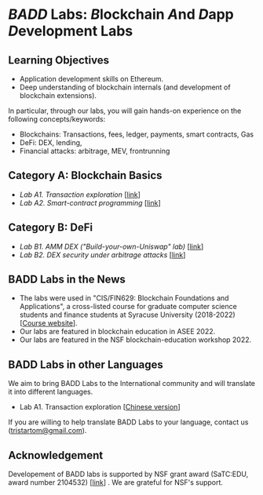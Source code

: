 
*BADD* Labs: *B*lockchain *A*nd *D*app *D*evelopment Labs
===

Learning Objectives
---

- Application development skills on Ethereum.
- Deep understanding of blockchain internals (and development of blockchain extensions).

In particular,  through our labs, you will gain hands-on experience on the following concepts/keywords:

- Blockchains: Transactions, fees, ledger, payments, smart contracts, Gas
- DeFi: DEX, lending, 
- Financial attacks: arbitrage, MEV, frontrunning

Category A: Blockchain Basics
---

- *Lab A1. Transaction exploration* [[link](labs/A1/README.md)] 
- *Lab A2. Smart-contract programming* [[link](labs/A2/README.md)]
<!--
- Lab A3. Blockchain mining [[link](labs/A3/README.md)]
-->

Category B: DeFi
---

- *Lab B1. AMM DEX ("Build-your-own-Uniswap" lab)* [[link](labs/B1/README.md)]
- *Lab B2. DEX security under arbitrage attacks* [[link](labs/B2/README.md)]
<!--
- Lab B3. Orderbook DEX [[link](labs/B3/README.md)]
- Lab B4. DEX security: Sandwich [[link](labs/B4/README.md)]
-->

BADD Labs in the News
---

- The labs were used in "CIS/FIN629: Blockchain Foundations and Applications", a cross-listed course for graduate computer science students and finance students at Syracuse University (2018-2022) [[Course website](https://tristartom.github.io/teaching/22f-fin600/index.html)].
- Our labs are featured in blockchain education in ASEE 2022.
- Our labs are featured in the NSF blockchain-education workshop 2022.

BADD Labs in other Languages
---

We aim to bring BADD Labs to the International community and will translate it into different languages.

- Lab A1. Transaction exploration [[Chinese version](labs/A1/README-Zh.md)]

If you are willing to help translate BADD Labs to your language, contact us (tristartom@gmail.com).

Acknowledgement
---

Developement of BADD labs is supported by NSF grant award (SaTC:EDU, award number 2104532) [[link](https://www.nsf.gov/awardsearch/showAward?AWD_ID=2104532&HistoricalAwards=false)] . We are grateful for NSF's support.

<!--

B2. Multi-tx DEX via HTLC [[lab B2](old_labs/lab3-20/README-lab4.md)] 

Module C: Other DeFis
---

B1. Price feeds and liquidation [[lab 5](old_labs/lab3-20/lab5.md)] 
B2. Auctions [[lab 6](old_labs/lab3-20/lab6.md)]

4. Blockchain application: logging remote file storage [[lab 4](old_labls/lab4-20/README.md)]
- Lab module 4.2: Cryptocurrency Hedging [[lab 4.2](old_labls/lab4.2/README.md)]


-->

